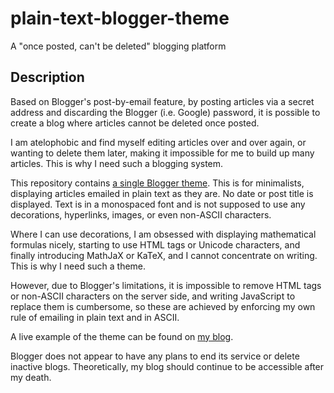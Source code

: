 # plain-text-blogger-theme

A "once posted, can't be deleted" blogging platform

## Description

Based on Blogger's post-by-email feature, by posting articles via a secret
address and discarding the Blogger (i.e. Google) password, it is possible to
create a blog where articles cannot be deleted once posted.

I am atelophobic and find myself editing articles over and over again, or
wanting to delete them later, making it impossible for me to build up many
articles.  This is why I need such a blogging system.

This repository contains [a single Blogger theme](theme.xml).  This is for
minimalists, displaying articles emailed in plain text as they are.  No date or
post title is displayed.  Text is in a monospaced font and is not supposed to
use any decorations, hyperlinks, images, or even non-ASCII characters.

Where I can use decorations, I am obsessed with displaying mathematical formulas
nicely, starting to use HTML tags or Unicode characters, and finally introducing
MathJaX or KaTeX, and I cannot concentrate on writing.  This is why I need such
a theme.

However, due to Blogger's limitations, it is impossible to remove HTML tags or
non-ASCII characters on the server side, and writing JavaScript to replace them
is cumbersome, so these are achieved by enforcing my own rule of emailing in
plain text and in ASCII.

A live example of the theme can be found on [my
blog](https://yuukikonnobot.blogspot.com/).

Blogger does not appear to have any plans to end its service or delete inactive
blogs.  Theoretically, my blog should continue to be accessible after my death.
